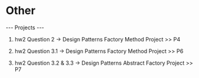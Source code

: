 # Other

--- Projects ---

1) hw2 Question 2 -> Design Patterns Factory Method Project >> P4

2) hw2 Question 3.1 -> Design Patterns Factory Method Project >> P6

3) hw2 Question 3.2 & 3.3 -> Design Patterns Abstract Factory Project >> P7
